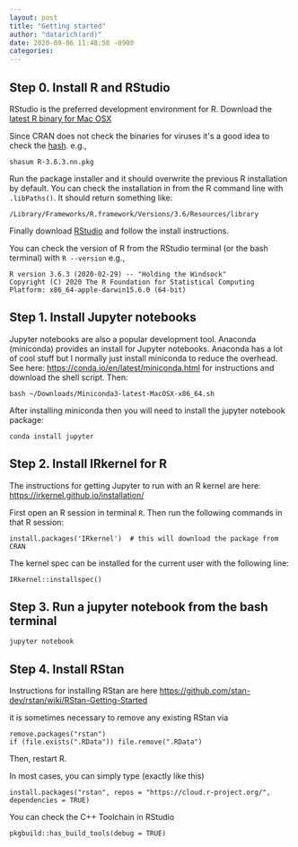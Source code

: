 ```yaml
---
layout: post
title: "Getting started"
author: "datarich(ard)"
date: 2020-09-06 11:48:50 -0900
categories:
---
```


## Step 0. Install R and RStudio
RStudio is the preferred development environment for R. Download the [latest R binary for Mac OSX](https://cloud.r-project.org/bin/macosx/)  

Since CRAN does not check the binaries for viruses it's a good idea to check the [hash](https://shapeshed.com/unix-sha1sum/). e.g.,  
```
shasum R-3.6.3.nn.pkg 
``` 

Run the package installer and it should overwrite the previous R installation by default. You can check the installation in from the R command line with `.libPaths()`. It should return something like:  
```
/Library/Frameworks/R.framework/Versions/3.6/Resources/library
```

Finally download [RStudio](https://www.rstudio.com/products/rstudio/download/) and follow the install instructions.  

You can check the version of R from the RStudio terminal (or the bash terminal) with `R --version` e.g.,

```
R version 3.6.3 (2020-02-29) -- "Holding the Windsock"
Copyright (C) 2020 The R Foundation for Statistical Computing
Platform: x86_64-apple-darwin15.6.0 (64-bit)
```


## Step 1. Install Jupyter notebooks  
Jupyter notebooks are also a popular development tool. Anaconda (miniconda) provides an install for Jupyter notebooks. Anaconda has a lot of cool stuff but I normally just install miniconda to reduce the overhead. See here: https://conda.io/en/latest/miniconda.html for instructions and download the shell script. Then:  
```
bash ~/Downloads/Miniconda3-latest-MacOSX-x86_64.sh
```  

After installing miniconda then you will need to install the jupyter notebook package:
```
conda install jupyter
```

## Step 2. Install IRkernel for R  
The instructions for getting Jupyter to run with an R kernel are here: https://irkernel.github.io/installation/  

First open an R session in terminal `R`. Then run the following commands in that R session:  
```
install.packages('IRkernel')  # this will download the package from CRAN
```  

The kernel spec can be installed for the current user with the following line:
```
IRkernel::installspec()
```  

## Step 3. Run a jupyter notebook from the bash terminal 
```
jupyter notebook
```

## Step 4. Install RStan
Instructions for installing RStan are here https://github.com/stan-dev/rstan/wiki/RStan-Getting-Started

it is sometimes necessary to remove any existing RStan via
```
remove.packages("rstan")
if (file.exists(".RData")) file.remove(".RData")
```

Then, restart R.

In most cases, you can simply type (exactly like this)
```
install.packages("rstan", repos = "https://cloud.r-project.org/", dependencies = TRUE)
```

You can check the C++ Toolchain in RStudio
```
pkgbuild::has_build_tools(debug = TRUE)
```
